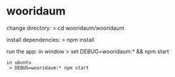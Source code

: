 # wooridaum


change directory:
     > cd wooridaum/wooridaum

   install dependencies:
     > npm install

   run the app:
    in window
     > set DEBUG=wooridaum:* && npm start

    in ubuntu
     > DEBUG=wooridaum:* npm start
